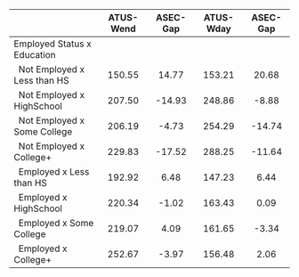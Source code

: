 
|                      |    ATUS-Wend |     ASEC-Gap |    ATUS-Wday |     ASEC-Gap |
| -------------------- | :----------: | :----------: | :----------: | :----------: |
| Employed Status x Education |              |              |              |              |
| &nbsp;&nbsp;Not Employed x Less than HS |       150.55 |        14.77 |       153.21 |        20.68 |
| &nbsp;&nbsp;Not Employed x HighSchool |       207.50 |       -14.93 |       248.86 |        -8.88 |
| &nbsp;&nbsp;Not Employed x Some College |       206.19 |        -4.73 |       254.29 |       -14.74 |
| &nbsp;&nbsp;Not Employed x College+ |       229.83 |       -17.52 |       288.25 |       -11.64 |
| &nbsp;&nbsp;Employed x Less than HS |       192.92 |         6.48 |       147.23 |         6.44 |
| &nbsp;&nbsp;Employed x HighSchool |       220.34 |        -1.02 |       163.43 |         0.09 |
| &nbsp;&nbsp;Employed x Some College |       219.07 |         4.09 |       161.65 |        -3.34 |
| &nbsp;&nbsp;Employed x College+ |       252.67 |        -3.97 |       156.48 |         2.06 |

